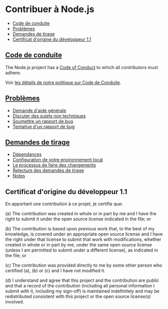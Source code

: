 # Contribuer à Node.js

* [Code de conduite](#code-of-conduct)
* [Problèmes](#issues)
* [Demandes de tirage](#pull-requests)
* [Certificat d'origine du développeur 1.1](#developers-certificate-of-origin)

## [Code de conduite](./doc/guides/contributing/code-of-conduct.md)

The Node.js project has a [Code of Conduct](https://github.com/nodejs/admin/blob/HEAD/CODE_OF_CONDUCT.md) to which all contributors must adhere.

Voir [les détails de notre politique sur Code de Conduite](./doc/guides/contributing/code-of-conduct.md).

## [Problèmes](./doc/guides/contributing/issues.md)

* [Demande d'aide générale](./doc/guides/contributing/issues.md#asking-for-general-help)
* [Discuter des sujets non techniques](./doc/guides/contributing/issues.md#discussing-non-technical-topics)
* [Soumettre un rapport de bug](./doc/guides/contributing/issues.md#submitting-a-bug-report)
* [Tentative d'un rapport de bug](./doc/guides/contributing/issues.md#triaging-a-bug-report)

## [Demandes de tirage](./doc/guides/contributing/pull-requests.md)

* [Dépendances](./doc/guides/contributing/pull-requests.md#dependencies)
* [Configuration de votre environnement local](./doc/guides/contributing/pull-requests.md#setting-up-your-local-environment)
* [Le processus de faire des changements](./doc/guides/contributing/pull-requests.md#the-process-of-making-changes)
* [Relecture des demandes de tirage](./doc/guides/contributing/pull-requests.md#reviewing-pull-requests)
* [Notes](./doc/guides/contributing/pull-requests.md#notes)

<a id="developers-certificate-of-origin"></a>

## Certificat d'origine du développeur 1.1

En apportant une contribution à ce projet, je certifie que:

 (a) The contribution was created in whole or in part by me and I have the right to submit it under the open source license indicated in the file; or

 (b) The contribution is based upon previous work that, to the best of my knowledge, is covered under an appropriate open source license and I have the right under that license to submit that work with modifications, whether created in whole or in part by me, under the same open source license (unless I am permitted to submit under a different license), as indicated in the file; or

 (c) The contribution was provided directly to me by some other person who certified (a), (b) or (c) and I have not modified it.

 (d) I understand and agree that this project and the contribution are public and that a record of the contribution (including all personal information I submit with it, including my sign-off) is maintained indefinitely and may be redistributed consistent with this project or the open source license(s) involved.

